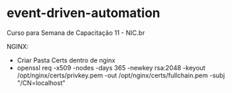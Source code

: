 # event-driven-automation
Curso para Semana de Capacitação 11 - NIC.br

NGINX:

- Criar Pasta Certs dentro de nginx
- openssl req -x509 -nodes -days 365 -newkey rsa:2048 -keyout /opt/nginx/certs/privkey.pem -out /opt/nginx/certs/fullchain.pem -subj "/CN=localhost"
